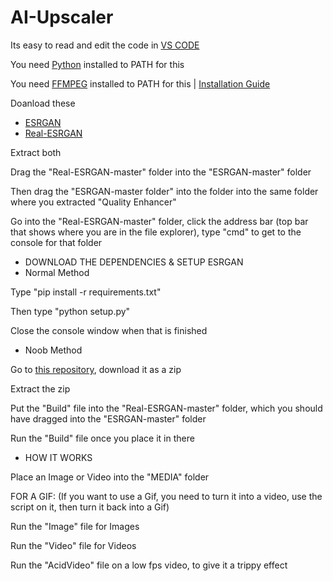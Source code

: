 # AI-Upscaler

Its easy to read and edit the code in [VS CODE](https://code.visualstudio.com)

You need [Python](https://www.python.org/downloads/) installed to PATH for this

You need [FFMPEG](https://ffmpeg.org/download.html) installed to PATH for this | [Installation Guide](https://youtu.be/JR36oH35Fgg)

Doanload these
 - [ESRGAN](https://github.com/xinntao/ESRGAN)
 - [Real-ESRGAN](https://github.com/xinntao/Real-ESRGAN)

Extract both

Drag the "Real-ESRGAN-master" folder into the "ESRGAN-master" folder

Then drag the "ESRGAN-master folder" into the folder into the same folder where you extracted "Quality Enhancer"

Go into the "Real-ESRGAN-master" folder, click the address bar (top bar that shows where you are in the file explorer), type "cmd" to get to the console for that folder

 - DOWNLOAD THE DEPENDENCIES & SETUP ESRGAN
 - Normal Method

Type "pip install -r requirements.txt"

Then type "python setup.py"

Close the console window when that is finished

 - Noob Method

Go to [this repository](https://github.com/ToastedNub/Upscaler-Noob-Thing), download it as a zip

Extract the zip

Put the "Build" file into the "Real-ESRGAN-master" folder, which you should have dragged into the "ESRGAN-master" folder

Run the "Build" file once you place it in there

 - HOW IT WORKS

Place an Image or Video into the "MEDIA" folder

FOR A GIF: (If you want to use a Gif, you need to turn it into a video, use the script on it, then turn it back into a Gif)

Run the "Image" file for Images

Run the "Video" file for Videos

Run the "AcidVideo" file on a low fps video, to give it a trippy effect

